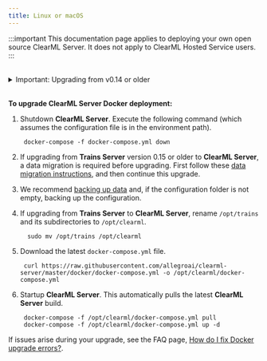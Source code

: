 ```yaml
---
title: Linux or macOS
---
```


:::important
This documentation page applies to deploying your own open source ClearML Server. It does not apply to ClearML Hosted Service users.
:::

<br/>

<details className="cml-expansion-panel info">
<summary className="cml-expansion-panel-summary">Important: Upgrading from v0.14 or older</summary>
<div class="cml-expansion-panel-content">
  

   For Linux only, if upgrading from <strong>Trains Server</strong> v0.14 or older, configure the <strong>ClearML Agent Services</strong>.

   * If ``CLEARML_HOST_IP`` is not provided, then **ClearML Agent Services** will use the external public address of the **ClearML Server**.
   * If ``CLEARML_AGENT_GIT_USER`` / ``CLEARML_AGENT_GIT_PASS`` are not provided, then **ClearML Agent Services** will not be able to access any private repositories for running service tasks.


       export CLEARML_HOST_IP=server_host_ip_here
       export CLEARML_AGENT_GIT_USER=git_username_here
       export CLEARML_AGENT_GIT_PASS=git_password_here
       

:::note
For backwards compatibility, the environment variables ``TRAINS_HOST_IP``, ``TRAINS_AGENT_GIT_USER``, and ``TRAINS_AGENT_GIT_PASS`` are supported.          
:::
    
</div>
</details>
   
<br/>

**To upgrade ClearML Server Docker deployment:**

1. Shutdown **ClearML Server**. Execute the following command (which assumes the configuration file is in the environment path).
 
        docker-compose -f docker-compose.yml down
        
1. If upgrading from **Trains Server** version 0.15 or older to **ClearML Server**, a data migration is required before 
   upgrading. First follow these [data migration instructions](clearml_server_es7_migration.md), and then continue this upgrade.

1. We recommend [backing up data](clearml_server_linux_mac.md#backing-up-and-restoring-data-and-configuration) and, if the configuration folder is 
   not empty, backing up the configuration.

1. If upgrading from **Trains Server** to **ClearML Server**, rename `/opt/trains` and its subdirectories to `/opt/clearml`.

         sudo mv /opt/trains /opt/clearml

1. Download the latest `docker-compose.yml` file.

        curl https://raw.githubusercontent.com/allegroai/clearml-server/master/docker/docker-compose.yml -o /opt/clearml/docker-compose.yml

1. Startup **ClearML Server**. This automatically pulls the latest **ClearML Server** build.
        
        docker-compose -f /opt/clearml/docker-compose.yml pull
        docker-compose -f /opt/clearml/docker-compose.yml up -d

If issues arise during your upgrade, see the FAQ page, [How do I fix Docker upgrade errors?](../faq.md#common-docker-upgrade-errors).
